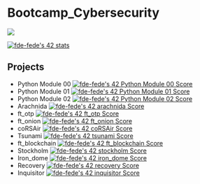 # Bootcamp_Cybersecurity

<a href="https://visitorbadge.io/status?path=https%3A%2F%2Fgithub.com%2Ffde-fede%2FBootcamp_Cybersecurity"><img src="https://api.visitorbadge.io/api/visitors?path=https%3A%2F%2Fgithub.com%2Ffde-fede%2FBootcamp_Cybersecurity&countColor=%23263759&style=flat&labelStyle=upper" /></a>

<a href="https://github.com/JaeSeoKim/badge42"><img src="https://badge42.vercel.app/api/v2/cldx5fgmg00060fl7ypfhg7pq/stats?cursusId=58&coalitionId=276" alt="fde-fede's 42 stats" /></a>

## Projects

- Python Module 00 <a href="https://github.com/JaeSeoKim/badge42"><img src="https://badge42.vercel.app/api/v2/cldx5fgmg00060fl7ypfhg7pq/project/3061588" alt="fde-fede's 42 Python Module 00 Score" /></a>
- Python Module 01 <a href="https://github.com/JaeSeoKim/badge42"><img src="https://badge42.vercel.app/api/v2/cldx5fgmg00060fl7ypfhg7pq/project/3063879" alt="fde-fede's 42 Python Module 01 Score" /></a>
- Python Module 02 <a href="https://github.com/JaeSeoKim/badge42"><img src="https://badge42.vercel.app/api/v2/cldx5fgmg00060fl7ypfhg7pq/project/3065546" alt="fde-fede's 42 Python Module 02 Score" /></a>
- Arachnida <a href="https://github.com/JaeSeoKim/badge42"><img src="https://badge42.vercel.app/api/v2/cldx5fgmg00060fl7ypfhg7pq/project/3063021" alt="fde-fede's 42 arachnida Score" /></a>
- ft_otp <a href="https://github.com/JaeSeoKim/badge42"><img src="https://badge42.vercel.app/api/v2/cldx5fgmg00060fl7ypfhg7pq/project/3066018" alt="fde-fede's 42 ft_otp Score" /></a>
- ft_onion <a href="https://github.com/JaeSeoKim/badge42"><img src="https://badge42.vercel.app/api/v2/cldx5fgmg00060fl7ypfhg7pq/project/3073311" alt="fde-fede's 42 ft_onion Score" /></a>
- coRSAir <a href="https://github.com/JaeSeoKim/badge42"><img src="https://badge42.vercel.app/api/v2/cldx5fgmg00060fl7ypfhg7pq/project/3075772" alt="fde-fede's 42 coRSAir Score" /></a>
- Tsunami <a href="https://github.com/JaeSeoKim/badge42"><img src="https://badge42.vercel.app/api/v2/cldx5fgmg00060fl7ypfhg7pq/project/3081526" alt="fde-fede's 42 tsunami Score" /></a>
- ft_blockchain <a href="https://github.com/JaeSeoKim/badge42"><img src="https://badge42.vercel.app/api/v2/cldx5fgmg00060fl7ypfhg7pq/project/3079340" alt="fde-fede's 42 ft_blockchain Score" /></a>
- Stockholm <a href="https://github.com/JaeSeoKim/badge42"><img src="https://badge42.vercel.app/api/v2/cldx5fgmg00060fl7ypfhg7pq/project/3084968" alt="fde-fede's 42 stockholm Score" /></a>
- Iron_dome <a href="https://github.com/JaeSeoKim/badge42"><img src="https://badge42.vercel.app/api/v2/cldx5fgmg00060fl7ypfhg7pq/project/3087020" alt="fde-fede's 42 iron_dome Score" /></a>
- Recovery <a href="https://github.com/JaeSeoKim/badge42"><img src="https://badge42.vercel.app/api/v2/cldx5fgmg00060fl7ypfhg7pq/project/3087022" alt="fde-fede's 42 recovery Score" /></a>
- Inquisitor <a href="https://github.com/JaeSeoKim/badge42"><img src="https://badge42.vercel.app/api/v2/cldx5fgmg00060fl7ypfhg7pq/project/3073307" alt="fde-fede's 42 inquisitor Score" /></a>

